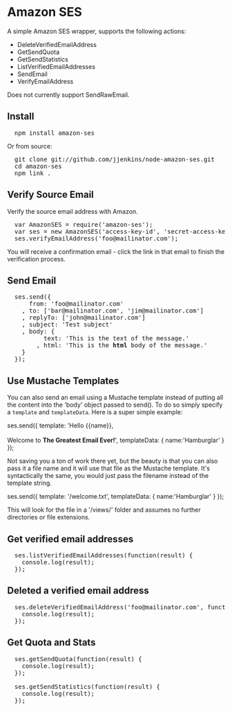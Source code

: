 # Amazon SES

A simple Amazon SES wrapper, supports the following actions:

* DeleteVerifiedEmailAddress
* GetSendQuota
* GetSendStatistics
* ListVerifiedEmailAddresses
* SendEmail
* VerifyEmailAddress

Does not currently support SendRawEmail.

## Install

<pre>
  npm install amazon-ses
</pre>

Or from source:

<pre>
  git clone git://github.com/jjenkins/node-amazon-ses.git
  cd amazon-ses
  npm link .
</pre>

## Verify Source Email

Verify the source email address with Amazon.

<pre>
  var AmazonSES = require('amazon-ses');
  var ses = new AmazonSES('access-key-id', 'secret-access-key');
  ses.verifyEmailAddress('foo@mailinator.com');
</pre>

You will receive a confirmation email - click the link in that email to finish the verification process.

## Send Email

<pre>
  ses.send({
      from: 'foo@mailinator.com'
    , to: ['bar@mailinator.com', 'jim@mailinator.com']
    , replyTo: ['john@mailinator.com']
    , subject: 'Test subject'
    , body: {
          text: 'This is the text of the message.'
        , html: 'This is the <b>html</b> body of the message.'
    }
  });
</pre>

## Use Mustache Templates

You can also send an email using a Mustache template instead of putting all the content into the 'body' object passed to send(). To do so simply specify a `template` and `templateData`. Here is a super simple example:

  ses.send({
    template: 'Hello {{name}},<br /><br />Welcome to <strong>The Greatest Email Ever!</strong>',
    templateData: { name:'Hamburglar' }
  });

Not saving you a ton of work there yet, but the beauty is that you can also pass it a file name and it will use that file as the Mustache template. It's syntactically the same, you would just pass the filename instead of the template string.

  ses.send({
    template: '/welcome.txt',
    templateData: { name:'Hamburglar' }
  });

This will look for the file in a '/views/' folder and assumes no further directories or file extensions.

## Get verified email addresses

<pre>
  ses.listVerifiedEmailAddresses(function(result) {
    console.log(result);
  });
</pre>

## Deleted a verified email address

<pre>
  ses.deleteVerifiedEmailAddress('foo@mailinator.com', function(result) {
    console.log(result);
  });
</pre>

## Get Quota and Stats

<pre>
  ses.getSendQuota(function(result) {
    console.log(result);
  });

  ses.getSendStatistics(function(result) {
    console.log(result);
  });
</pre>
